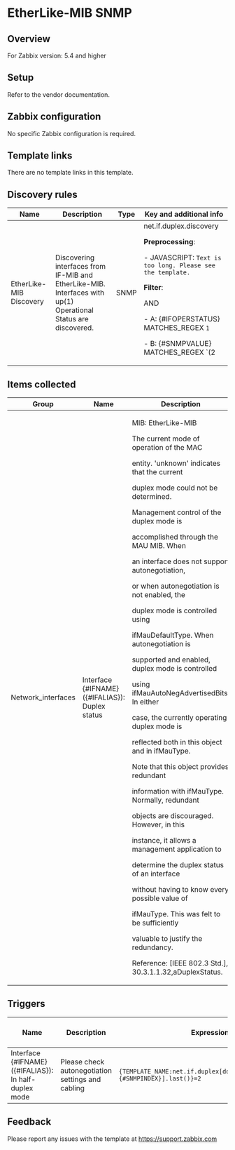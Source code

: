 
# EtherLike-MIB SNMP

## Overview

For Zabbix version: 5.4 and higher  

## Setup

Refer to the vendor documentation.

## Zabbix configuration

No specific Zabbix configuration is required.


## Template links

There are no template links in this template.

## Discovery rules

| Name                    | Description                                                                                                           | Type | Key and additional info                                                                                                                                                                                                            |
|-------------------------|-----------------------------------------------------------------------------------------------------------------------|------|------------------------------------------------------------------------------------------------------------------------------------------------------------------------------------------------------------------------------------|
| EtherLike-MIB Discovery | <p>Discovering interfaces from IF-MIB and EtherLike-MIB. Interfaces with up(1) Operational Status are discovered.</p> | SNMP | net.if.duplex.discovery<p>**Preprocessing**:</p><p>- JAVASCRIPT: `Text is too long. Please see the template.`</p><p>**Filter**:</p>AND <p>- A: {#IFOPERSTATUS} MATCHES_REGEX `1`</p><p>- B: {#SNMPVALUE} MATCHES_REGEX `(2|3)`</p> |

## Items collected

| Group              | Name                                           | Description                                                                                                                                                                                                                                                                                                                                                                                                                                                                                                                                                                                                                                                                                                                                                                                                                                                                                                                                                                                                                                                                                                                                                           | Type | Key and additional info                           |
|--------------------|------------------------------------------------|-----------------------------------------------------------------------------------------------------------------------------------------------------------------------------------------------------------------------------------------------------------------------------------------------------------------------------------------------------------------------------------------------------------------------------------------------------------------------------------------------------------------------------------------------------------------------------------------------------------------------------------------------------------------------------------------------------------------------------------------------------------------------------------------------------------------------------------------------------------------------------------------------------------------------------------------------------------------------------------------------------------------------------------------------------------------------------------------------------------------------------------------------------------------------|------|---------------------------------------------------|
| Network_interfaces | Interface {#IFNAME}({#IFALIAS}): Duplex status | <p>MIB: EtherLike-MIB</p><p>The current mode of operation of the MAC</p><p>entity.  'unknown' indicates that the current</p><p>duplex mode could not be determined.</p><p>Management control of the duplex mode is</p><p>accomplished through the MAU MIB.  When</p><p>an interface does not support autonegotiation,</p><p>or when autonegotiation is not enabled, the</p><p>duplex mode is controlled using</p><p>ifMauDefaultType.  When autonegotiation is</p><p>supported and enabled, duplex mode is controlled</p><p>using ifMauAutoNegAdvertisedBits.  In either</p><p>case, the currently operating duplex mode is</p><p>reflected both in this object and in ifMauType.</p><p>Note that this object provides redundant</p><p>information with ifMauType.  Normally, redundant</p><p>objects are discouraged.  However, in this</p><p>instance, it allows a management application to</p><p>determine the duplex status of an interface</p><p>without having to know every possible value of</p><p>ifMauType.  This was felt to be sufficiently</p><p>valuable to justify the redundancy.</p><p>Reference: [IEEE 802.3 Std.], 30.3.1.1.32,aDuplexStatus.</p> | SNMP | net.if.duplex[dot3StatsDuplexStatus.{#SNMPINDEX}] |

## Triggers

| Name                                                 | Description                                              | Expression                                                                   | Severity | Dependencies and additional info |
|------------------------------------------------------|----------------------------------------------------------|------------------------------------------------------------------------------|----------|----------------------------------|
| Interface {#IFNAME}({#IFALIAS}): In half-duplex mode | <p>Please check autonegotiation settings and cabling</p> | `{TEMPLATE_NAME:net.if.duplex[dot3StatsDuplexStatus.{#SNMPINDEX}].last()}=2` | WARNING  | <p>Manual close: YES</p>         |

## Feedback

Please report any issues with the template at https://support.zabbix.com

